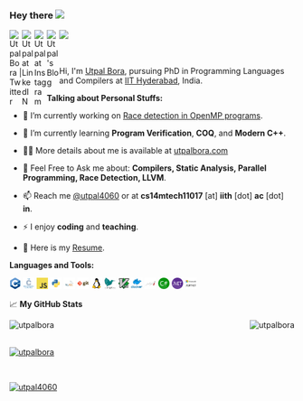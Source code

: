### Hey there <img src="https://media.giphy.com/media/hvRJCLFzcasrR4ia7z/giphy.gif" width="25px">

<a href="https://twitter.com/utpal4060" target="_blank">
  <img align="left" alt="Utpal Bora | Twitter" width="22px" src="https://cdn.jsdelivr.net/npm/simple-icons@v3/icons/twitter.svg" />
</a>
<a href="https://www.linkedin.com/in/borautpal" target="_blank">
  <img align="left" alt="Utpal at LinkedIN" width="22px" src="https://cdn.jsdelivr.net/npm/simple-icons@v3/icons/linkedin.svg" />
</a>
<a href="https://www.instagram.com/utpal4060" target="_blank">
  <img align="left" alt="Utpal at Instagram" width="22px" src="https://cdn.jsdelivr.net/npm/simple-icons@v3/icons/instagram.svg" />
</a>
<a href="https://utpalbora.com" target="_blank">
  <img align="left" alt="Utpal's Blog" width="22px" src="https://utpalbora.com/favicon.ico" />
</a>

![](https://visitor-badge.glitch.me/badge?page_id=utpalbora.utpalbora)

<br />

Hi, I'm [Utpal Bora](https://utpalbora.com/), pursuing PhD in Programming Languages and Compilers at [IIT Hyderabad](https://iith.ac.in), India. 


**Talking about Personal Stuffs:**

- 🔭 I’m currently working on [Race detection in OpenMP programs](https://compilers.cse.iith.ac.in/projects/llov/).

- 🌱 I’m currently learning **Program Verification**, **COQ**, and **Modern C++**.

- 👨‍💻 More details about me is available at [utpalbora.com](https://utpalbora.com)

- 💬 Feel Free to Ask me about: **Compilers, Static Analysis, Parallel Programming, Race Detection, LLVM**.

- 📫 Reach me [@utpal4060](https://twitter.com/utpal4060) or at **cs14mtech11017** [at] **iith** [dot] **ac** [dot] **in**.

- ⚡ I enjoy **coding** and **teaching**.

- 📝 Here is my [Resume](https://utpalbora.com/documents/CV.pdf).


**Languages and Tools:**  

<code><img height="20" src="https://raw.githubusercontent.com/github/explore/80688e429a7d4ef2fca1e82350fe8e3517d3494d/topics/cpp/cpp.png"></code>
<code><img height="20" src="https://raw.githubusercontent.com/github/explore/80688e429a7d4ef2fca1e82350fe8e3517d3494d/topics/c/c.png"></code>
<code><img height="20" src="https://raw.githubusercontent.com/github/explore/80688e429a7d4ef2fca1e82350fe8e3517d3494d/topics/javascript/javascript.png"></code>
<code><img height="20" src="https://raw.githubusercontent.com/github/explore/80688e429a7d4ef2fca1e82350fe8e3517d3494d/topics/python/python.png"></code>
<code><img height="20" src="https://raw.githubusercontent.com/github/explore/80688e429a7d4ef2fca1e82350fe8e3517d3494d/topics/mysql/mysql.png"></code>
<code><img height="20" src="https://raw.githubusercontent.com/github/explore/80688e429a7d4ef2fca1e82350fe8e3517d3494d/topics/git/git.png"></code>
<code><img height="20" src="https://raw.githubusercontent.com/github/explore/80688e429a7d4ef2fca1e82350fe8e3517d3494d/topics/linux/linux.png"></code>
<code><img height="20" src="https://raw.githubusercontent.com/github/explore/80688e429a7d4ef2fca1e82350fe8e3517d3494d/topics/latex/latex.png"></code>
<code><img height="20" src="https://raw.githubusercontent.com/github/explore/80688e429a7d4ef2fca1e82350fe8e3517d3494d/topics/vim/vim.png"></code>
<code><img height="20" src="https://raw.githubusercontent.com/github/explore/80688e429a7d4ef2fca1e82350fe8e3517d3494d/topics/docker/docker.png"></code>
<code><img height="20" src="https://raw.githubusercontent.com/github/explore/80688e429a7d4ef2fca1e82350fe8e3517d3494d/topics/jekyll/jekyll.png"></code>
<code><img height="20" src="https://raw.githubusercontent.com/github/explore/80688e429a7d4ef2fca1e82350fe8e3517d3494d/topics/csharp/csharp.png"></code>
<code><img height="20" src="https://raw.githubusercontent.com/github/explore/93d8a67084f94b2a444e510199a6e7622e5b09a3/topics/dotnet/dotnet.png"></code>
<code><img height="20" src="https://raw.githubusercontent.com/github/explore/80688e429a7d4ef2fca1e82350fe8e3517d3494d/topics/aspnet/aspnet.png"></code>


📈 **My GitHub Stats**

<p align="left"> <img align="left" src="https://github-readme-stats.vercel.app/api?username=utpalbora&show_icons=true&theme=gotham" alt="utpalbora" /></p>
<p align="right"><img align="right" src="https://github-readme-stats.vercel.app/api/top-langs/?username=utpalbora&layout=compact" alt="utpalbora" /></p>
<br />
<br />
<p align="left"> <a href="https://github.com/ryo-ma/github-profile-trophy" target="_blank"><img src="https://github-profile-trophy.vercel.app/?username=utpalbora" alt="utpalbora" /></a> </p>
<br />
<p align="left"> <a href="https://twitter.com/utpal4060" target="_blank"><img src="https://img.shields.io/twitter/follow/utpal4060?logo=twitter&style=for-the-%20badge" alt="utpal4060" /></a> </p>
